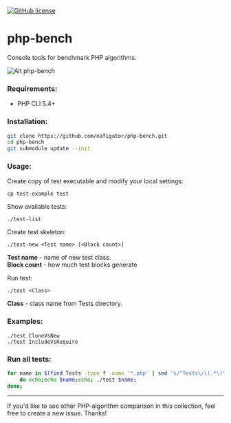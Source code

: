 [![GitHub license][License img]][License src]

php-bench
=========

Console tools for benchmark PHP algorithms.

![Alt php-bench](https://github.com/nafigator/php-bench/raw/master/screen.png)

### Requirements:

* PHP CLI 5.4+

### Installation:

```bash
git clone https://github.com/nafigator/php-bench.git
cd php-bench
git submodule update --init
```

### Usage:

Create copy of test executable and modify your local settings:

```text
cp test-example test
```


Show available tests:

```text
./test-list
```

Create test skeleton:

```text
./test-new <Test name> [<Block count>]
```
**Test name** - name of new test class.<br>
**Block count** - how much test blocks generate

Run test:

```text
./test <Class>
```


**Class** - class name from Tests directory.

### Examples:

```text
./test CloneVsNew
./test IncludeVsRequire
```


### Run all tests:

```bash
for name in $(find Tests -type f -name '*.php' | sed 's/^Tests\/\(.*\)\.php/\1/');
	do echo;echo $name;echo; ./test $name;
done;
```

***
If you'd like to see other PHP-algorithm comparison in this collection, feel
free to create a new issue. Thanks!

  [License img]: https://img.shields.io/badge/license-BSD3-brightgreen.svg
  [License src]: https://tldrlegal.com/license/bsd-3-clause-license-(revised)
